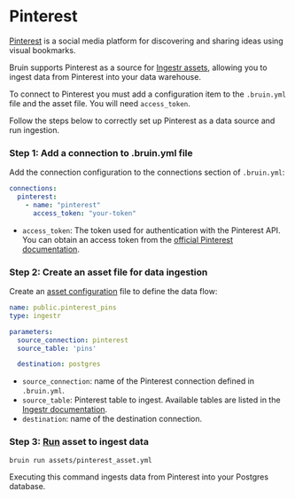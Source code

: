 # Pinterest
[Pinterest](https://www.pinterest.com/) is a social media platform for discovering and sharing ideas using visual bookmarks.

Bruin supports Pinterest as a source for [Ingestr assets](/assets/ingestr), allowing you to ingest data from Pinterest into your data warehouse.

To connect to Pinterest you must add a configuration item to the `.bruin.yml` file and the asset file. You will need `access_token`.

Follow the steps below to correctly set up Pinterest as a data source and run ingestion.

### Step 1: Add a connection to .bruin.yml file
Add the connection configuration to the connections section of `.bruin.yml`:

```yaml
connections:
  pinterest:
    - name: "pinterest"
      access_token: "your-token"
```

- `access_token`: The token used for authentication with the Pinterest API. You can obtain an access token from the [official Pinterest documentation](https://developers.pinterest.com/docs/getting-started/connect-app/).

### Step 2: Create an asset file for data ingestion
Create an [asset configuration](/assets/ingestr#asset-structure) file to define the data flow:

```yaml
name: public.pinterest_pins
type: ingestr

parameters:
  source_connection: pinterest
  source_table: 'pins'

  destination: postgres
```

- `source_connection`: name of the Pinterest connection defined in `.bruin.yml`.
- `source_table`: Pinterest table to ingest. Available tables are listed in the [Ingestr documentation](https://github.com/bruin-data/ingestr/blob/main/docs/supported-sources/pinterest.md#tables).
- `destination`: name of the destination connection.

### Step 3: [Run](/commands/run) asset to ingest data
```
bruin run assets/pinterest_asset.yml
```

Executing this command ingests data from Pinterest into your Postgres database.

